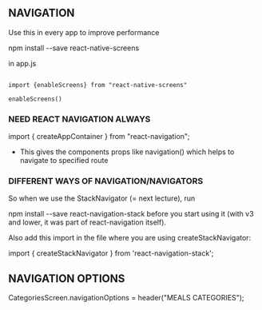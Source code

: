 ## NAVIGATION

Use this in every app to improve performance

npm install --save react-native-screens

in app.js

```

import {enableScreens} from "react-native-screens"

enableScreens()

```

### NEED REACT NAVIGATION ALWAYS

import { createAppContainer } from "react-navigation";

- This gives the components props like navigation() which helps to navigate to specified route

### DIFFERENT WAYS OF NAVIGATION/NAVIGATORS

So when we use the StackNavigator (= next lecture), run

npm install --save react-navigation-stack
before you start using it (with v3 and lower, it was part of react-navigation itself).

Also add this import in the file where you are using createStackNavigator:

import { createStackNavigator } from 'react-navigation-stack';

## NAVIGATION OPTIONS

CategoriesScreen.navigationOptions = header("MEALS CATEGORIES");
